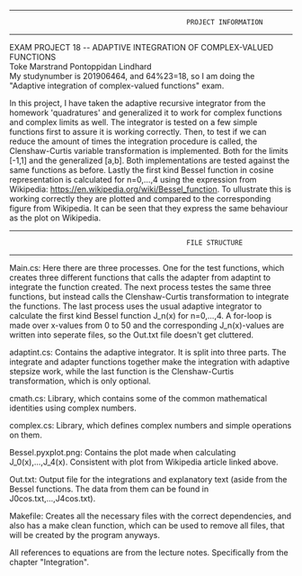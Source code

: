 ------------------------------------------------------------------------------------------------------------------------
                                                PROJECT INFORMATION
------------------------------------------------------------------------------------------------------------------------
EXAM PROJECT 18 -- ADAPTIVE INTEGRATION OF COMPLEX-VALUED FUNCTIONS  
Toke Marstrand Pontoppidan Lindhard  
My studynumber is 201906464, and 64%23=18, so I am doing the "Adaptive integration of complex-valued functions" exam.

In this project, I have taken the adaptive recursive integrator from the homework 'quadratures' and generalized it to
work for complex functions and complex limits as well. The integrator is tested on a few simple functions first to assure it is working correctly. Then, to test if we can reduce the amount of times the integration procedure is called, the Clenshaw-Curtis variable transformation is implemented. Both for the limits [-1,1] and the generalized [a,b]. Both implementations are tested against the same functions as before. Lastly the first kind Bessel function in cosine representation is calculated for n=0,...,4 using the expression from Wikipedia: https://en.wikipedia.org/wiki/Bessel_function. To ullustrate this is working correctly they are plotted and compared to the corresponding figure from Wikipedia. It can be seen that they express the same behaviour as the plot on Wikipedia. 

------------------------------------------------------------------------------------------------------------------------
                                                FILE STRUCTURE
------------------------------------------------------------------------------------------------------------------------
Main.cs: Here there are three processes. One for the test functions, which creates three different functions that calls the adapter from adaptint to integrate the function created. The next process testes the same three functions, but instead calls the Clenshaw-Curtis transformation to integrate the functions. The last process uses the usual adaptive integrator to calculate the first kind Bessel function J_n(x) for n=0,...,4. A for-loop is made over x-values from 0 to 50 and the corresponding J_n(x)-values are written into seperate files, so the Out.txt file doesn't get cluttered.

adaptint.cs: Contains the adaptive integrator. It is split into three parts. The integrate and adapter functions together make the integration with adaptive stepsize work, while the last function is the Clenshaw-Curtis transformation, which is only optional. 

cmath.cs: Library, which contains some of the common mathematical identities using complex numbers.

complex.cs: Library, which defines complex numbers and simple operations on them.

Bessel.pyxplot.png: Contains the plot made when calculating J_0(x),...,J_4(x). Consistent with plot from Wikipedia article linked above.

Out.txt: Output file for the integrations and explanatory text (aside from the Bessel functions. The data from them can be found in J0cos.txt,...,J4cos.txt).

Makefile: Creates all the necessary files with the correct dependencies, and also has a make clean function, which can be used to remove all files, that will be created by the program anyways. 

All references to equations are from the lecture notes. Specifically from the chapter "Integration".


